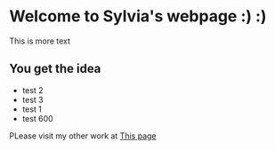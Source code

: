 # Welcome to Sylvia's webpage :) :)

This is more text

## You get the idea 

* test 2
* test 3
* test 1
* test 600

PLease visit my other work at [This page](https://sylviarani.github.io/Portfolio_assignment/)
